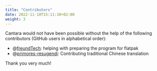 ```yaml
---
title: "Contributors"
date: 2022-11-10T15:11:10+02:00
weight: 3
---
```


Cantara would not have been possible without the help of the following contributors (GitHub users in alphabetical order):

* @[freundTech](https://github.com/freundTech): helping with preparing the program for flatpak
* @[primores-resugendi](https://github.com/primores-resugendi): Contributing traditional Chinese translation

Thank you very much!
